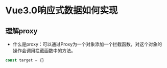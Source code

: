 <!--
 * @Description: In User Settings Edit
 * @Author: sunxiaofan
 * @Date: 2019-10-16 09:52:48
 * @LastEditTime: 2019-10-16 10:02:16
 * @LastEditors: Please set LastEditors
 -->
# Vue3.0响应式数据如何实现

## 理解proxy
- 什么是proxy：可以通过Proxy为一个对象添加一个拦截函数，对这个对象的操作会调用拦截函数中的方法。

```js
const target = {}
```